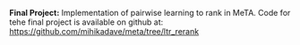 **Final Project:** Implementation of pairwise learning to rank in MeTA.
Code for tehe final project is available on github at: https://github.com/mihikadave/meta/tree/ltr_rerank
